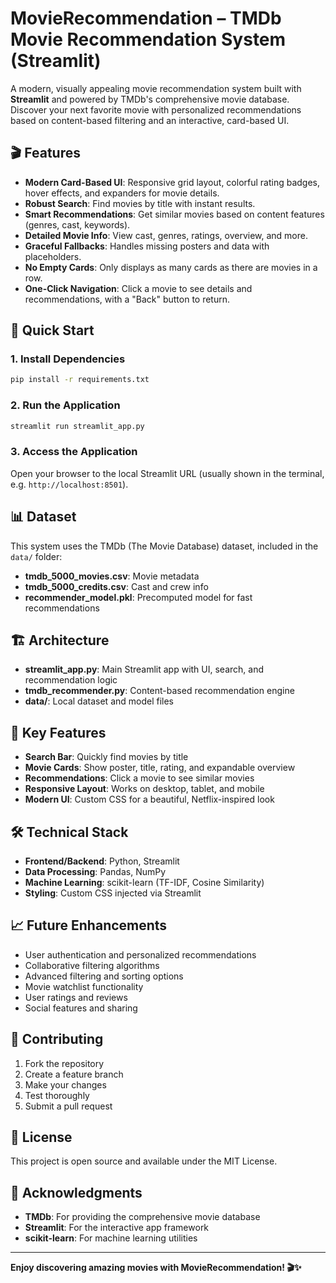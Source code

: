 # MovieRecommendation – TMDb Movie Recommendation System (Streamlit)

A modern, visually appealing movie recommendation system built with **Streamlit** and powered by TMDb's comprehensive movie database. Discover your next favorite movie with personalized recommendations based on content-based filtering and an interactive, card-based UI.

## 🎬 Features

- **Modern Card-Based UI**: Responsive grid layout, colorful rating badges, hover effects, and expanders for movie details.
- **Robust Search**: Find movies by title with instant results.
- **Smart Recommendations**: Get similar movies based on content features (genres, cast, keywords).
- **Detailed Movie Info**: View cast, genres, ratings, overview, and more.
- **Graceful Fallbacks**: Handles missing posters and data with placeholders.
- **No Empty Cards**: Only displays as many cards as there are movies in a row.
- **One-Click Navigation**: Click a movie to see details and recommendations, with a "Back" button to return.

## 🚀 Quick Start

### 1. Install Dependencies
```bash
pip install -r requirements.txt
```

### 2. Run the Application
```bash
streamlit run streamlit_app.py
```

### 3. Access the Application
Open your browser to the local Streamlit URL (usually shown in the terminal, e.g. `http://localhost:8501`).

## 📊 Dataset

This system uses the TMDb (The Movie Database) dataset, included in the `data/` folder:
- **tmdb_5000_movies.csv**: Movie metadata
- **tmdb_5000_credits.csv**: Cast and crew info
- **recommender_model.pkl**: Precomputed model for fast recommendations

## 🏗️ Architecture

- **streamlit_app.py**: Main Streamlit app with UI, search, and recommendation logic
- **tmdb_recommender.py**: Content-based recommendation engine
- **data/**: Local dataset and model files

## 🎯 Key Features

- **Search Bar**: Quickly find movies by title
- **Movie Cards**: Show poster, title, rating, and expandable overview
- **Recommendations**: Click a movie to see similar movies
- **Responsive Layout**: Works on desktop, tablet, and mobile
- **Modern UI**: Custom CSS for a beautiful, Netflix-inspired look

## 🛠️ Technical Stack

- **Frontend/Backend**: Python, Streamlit
- **Data Processing**: Pandas, NumPy
- **Machine Learning**: scikit-learn (TF-IDF, Cosine Similarity)
- **Styling**: Custom CSS injected via Streamlit

## 📈 Future Enhancements

- User authentication and personalized recommendations
- Collaborative filtering algorithms
- Advanced filtering and sorting options
- Movie watchlist functionality
- User ratings and reviews
- Social features and sharing

## 🤝 Contributing

1. Fork the repository
2. Create a feature branch
3. Make your changes
4. Test thoroughly
5. Submit a pull request

## 📄 License

This project is open source and available under the MIT License.

## 🙏 Acknowledgments

- **TMDb**: For providing the comprehensive movie database
- **Streamlit**: For the interactive app framework
- **scikit-learn**: For machine learning utilities

---

**Enjoy discovering amazing movies with MovieRecommendation! 🎬✨** 